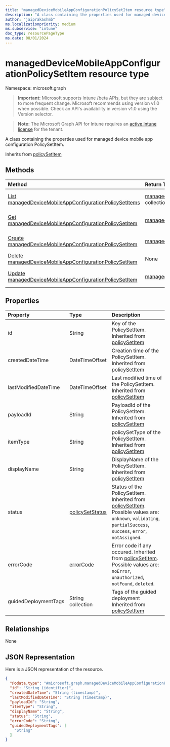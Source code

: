 ```yaml
---
title: "managedDeviceMobileAppConfigurationPolicySetItem resource type"
description: "A class containing the properties used for managed device mobile app configuration PolicySetItem."
author: "jaiprakashmb"
ms.localizationpriority: medium
ms.subservice: "intune"
doc_type: resourcePageType
ms.date: 08/01/2024
---
```


# managedDeviceMobileAppConfigurationPolicySetItem resource type

Namespace: microsoft.graph

> **Important:** Microsoft supports Intune /beta APIs, but they are subject to more frequent change. Microsoft recommends using version v1.0 when possible. Check an API's availability in version v1.0 using the Version selector.

> **Note:** The Microsoft Graph API for Intune requires an [active Intune license](https://go.microsoft.com/fwlink/?linkid=839381) for the tenant.

A class containing the properties used for managed device mobile app configuration PolicySetItem.


Inherits from [policySetItem](../resources/intune-policyset-policysetitem.md)

## Methods
|Method|Return Type|Description|
|:---|:---|:---|
|[List managedDeviceMobileAppConfigurationPolicySetItems](../api/intune-policyset-manageddevicemobileappconfigurationpolicysetitem-list.md)|[managedDeviceMobileAppConfigurationPolicySetItem](../resources/intune-policyset-manageddevicemobileappconfigurationpolicysetitem.md) collection|List properties and relationships of the [managedDeviceMobileAppConfigurationPolicySetItem](../resources/intune-policyset-manageddevicemobileappconfigurationpolicysetitem.md) objects.|
|[Get managedDeviceMobileAppConfigurationPolicySetItem](../api/intune-policyset-manageddevicemobileappconfigurationpolicysetitem-get.md)|[managedDeviceMobileAppConfigurationPolicySetItem](../resources/intune-policyset-manageddevicemobileappconfigurationpolicysetitem.md)|Read properties and relationships of the [managedDeviceMobileAppConfigurationPolicySetItem](../resources/intune-policyset-manageddevicemobileappconfigurationpolicysetitem.md) object.|
|[Create managedDeviceMobileAppConfigurationPolicySetItem](../api/intune-policyset-manageddevicemobileappconfigurationpolicysetitem-create.md)|[managedDeviceMobileAppConfigurationPolicySetItem](../resources/intune-policyset-manageddevicemobileappconfigurationpolicysetitem.md)|Create a new [managedDeviceMobileAppConfigurationPolicySetItem](../resources/intune-policyset-manageddevicemobileappconfigurationpolicysetitem.md) object.|
|[Delete managedDeviceMobileAppConfigurationPolicySetItem](../api/intune-policyset-manageddevicemobileappconfigurationpolicysetitem-delete.md)|None|Deletes a [managedDeviceMobileAppConfigurationPolicySetItem](../resources/intune-policyset-manageddevicemobileappconfigurationpolicysetitem.md).|
|[Update managedDeviceMobileAppConfigurationPolicySetItem](../api/intune-policyset-manageddevicemobileappconfigurationpolicysetitem-update.md)|[managedDeviceMobileAppConfigurationPolicySetItem](../resources/intune-policyset-manageddevicemobileappconfigurationpolicysetitem.md)|Update the properties of a [managedDeviceMobileAppConfigurationPolicySetItem](../resources/intune-policyset-manageddevicemobileappconfigurationpolicysetitem.md) object.|

## Properties
|Property|Type|Description|
|:---|:---|:---|
|id|String|Key of the PolicySetItem. Inherited from [policySetItem](../resources/intune-policyset-policysetitem.md)|
|createdDateTime|DateTimeOffset|Creation time of the PolicySetItem. Inherited from [policySetItem](../resources/intune-policyset-policysetitem.md)|
|lastModifiedDateTime|DateTimeOffset|Last modified time of the PolicySetItem. Inherited from [policySetItem](../resources/intune-policyset-policysetitem.md)|
|payloadId|String|PayloadId of the PolicySetItem. Inherited from [policySetItem](../resources/intune-policyset-policysetitem.md)|
|itemType|String|policySetType of the PolicySetItem. Inherited from [policySetItem](../resources/intune-policyset-policysetitem.md)|
|displayName|String|DisplayName of the PolicySetItem. Inherited from [policySetItem](../resources/intune-policyset-policysetitem.md)|
|status|[policySetStatus](../resources/intune-policyset-policysetstatus.md)|Status of the PolicySetItem. Inherited from [policySetItem](../resources/intune-policyset-policysetitem.md). Possible values are: `unknown`, `validating`, `partialSuccess`, `success`, `error`, `notAssigned`.|
|errorCode|[errorCode](../resources/intune-policyset-errorcode.md)|Error code if any occured. Inherited from [policySetItem](../resources/intune-policyset-policysetitem.md). Possible values are: `noError`, `unauthorized`, `notFound`, `deleted`.|
|guidedDeploymentTags|String collection|Tags of the guided deployment Inherited from [policySetItem](../resources/intune-policyset-policysetitem.md)|

## Relationships
None

## JSON Representation
Here is a JSON representation of the resource.
<!-- {
  "blockType": "resource",
  "keyProperty": "id",
  "@odata.type": "microsoft.graph.managedDeviceMobileAppConfigurationPolicySetItem"
}
-->
``` json
{
  "@odata.type": "#microsoft.graph.managedDeviceMobileAppConfigurationPolicySetItem",
  "id": "String (identifier)",
  "createdDateTime": "String (timestamp)",
  "lastModifiedDateTime": "String (timestamp)",
  "payloadId": "String",
  "itemType": "String",
  "displayName": "String",
  "status": "String",
  "errorCode": "String",
  "guidedDeploymentTags": [
    "String"
  ]
}
```